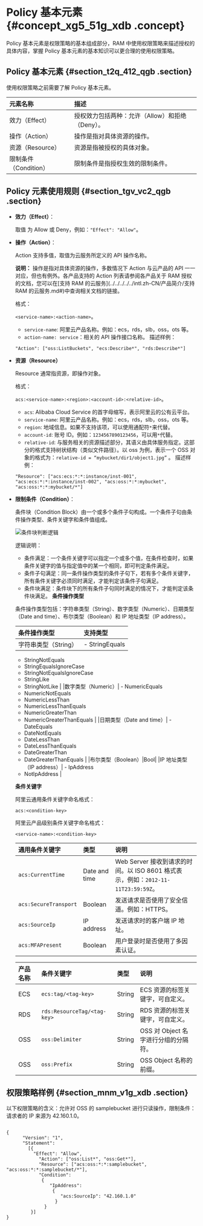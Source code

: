 # Policy 基本元素 {#concept_xg5_51g_xdb .concept}

Policy 基本元素是权限策略的基本组成部分，RAM 中使用权限策略来描述授权的具体内容，掌握 Policy 基本元素的基本知识可以更合理的使用权限策略。

## Policy 基本元素 {#section_t2q_412_qgb .section}

使用权限策略之前需要了解 Policy 基本元素。

|元素名称|描述|
|:---|:-|
|效力（Effect）|授权效力包括两种：允许（Allow）和拒绝（Deny）。|
|操作（Action）|操作是指对具体资源的操作。|
|资源（Resource）|资源是指被授权的具体对象。|
|限制条件（Condition）|限制条件是指授权生效的限制条件。|

## Policy 元素使用规则 {#section_tgv_vc2_qgb .section}

-   **效力（Effect）**：

    取值 为 Allow 或 Deny，例如：`"Effect": "Allow"`。

-   **操作（Action）**：

    Action 支持多值，取值为云服务所定义的 API 操作名称。

    **说明：** 操作是指对具体资源的操作，多数情况下 Action 与云产品的 API 一一对应，但也有例外。各产品支持的 Action 列表请参阅各产品关于 RAM 授权的文档，您可以在[支持 RAM 的云服务](../../../../../intl.zh-CN/产品简介/支持 RAM 的云服务.md#)中查询相关文档的链接。

    格式：

    `<service-name>:<action-name>`。

    -   `service-name`: 阿里云产品名称。例如：ecs，rds，slb，oss，ots 等。
    -   `action-name: service`：相关的 API 操作接口名称。
    描述样例：

    `"Action": ["oss:ListBuckets", "ecs:Describe*", "rds:Describe*"]`

-   **资源（Resource）**

    Resource 通常指资源，即操作对象。

    格式：

    `acs:<service-name>:<region>:<account-id>:<relative-id>`。

    -   `acs`: Alibaba Cloud Service 的首字母缩写，表示阿里云的公有云平台。
    -   `service-name`: 阿里云产品名称。例如：ecs，rds，slb，oss，ots 等。
    -   `region`: 地域信息。如果不支持该项，可以使用通配符`*`来代替。
    -   `account-id`: 账号 ID。例如：`1234567890123456`，可以用`*`代替。
    -   `relative-id`: 与服务相关的资源描述部分，其语义由具体服务指定。这部分的格式支持树状结构（类似文件路径）。以 oss 为例，表示一个 OSS 对象的格式为：`relative-id = “mybucket/dir1/object1.jpg”` 。
    描述样例：

    `"Resource": ["acs:ecs:*:*:instance/inst-001", "acs:ecs:*:*:instance/inst-002", "acs:oss:*:*:mybucket", "acs:oss:*:*:mybucket/*"]`

-   **限制条件（Condition）**：

    条件块（Condition Block）由一个或多个条件子句构成。一个条件子句由条件操作类型、条件关键字和条件值组成。

    ![条件块判断逻辑](images/38714_zh-CN.png "条件块判断逻辑")

    逻辑说明：

    -   条件满足：一个条件关键字可以指定一个或多个值，在条件检查时，如果条件关键字的值与指定值中的某一个相同，即可判定条件满足。
    -   条件子句满足：同一条件操作类型的条件子句下，若有多个条件关键字，所有条件关键字必须同时满足，才能判定该条件子句满足。
    -   条件块满足：条件块下的所有条件子句同时满足的情况下，才能判定该条件块满足。
    **条件操作类型**

    条件操作类型包括：字符串类型（String）、数字类型（Numeric）、日期类型（Date and time）、布尔类型（Boolean）和 IP 地址类型（IP address）。

    |条件操作类型|支持类型|
    |:-----|:---|
    |字符串类型（String）|     -   StringEquals
    -   StringNotEquals
    -   StringEqualsIgnoreCase
    -   StringNotEqualsIgnoreCase
    -   StringLike
    -   StringNotLike
 |
    |数字类型（Numeric）|     -   NumericEquals
    -   NumericNotEquals
    -   NumericLessThan
    -   NumericLessThanEquals
    -   NumericGreaterThan
    -   NumericGreaterThanEquals
 |
    |日期类型（Date and time）|     -   DateEquals
    -   DateNotEquals
    -   DateLessThan
    -   DateLessThanEquals
    -   DateGreaterThan
    -   DateGreaterThanEquals
 |
    |布尔类型（Boolean）|Bool|
    |IP 地址类型（IP address）|     -   IpAddress
    -   NotIpAddress
 |

    **条件关键字**

    阿里云通用条件关键字命名格式：

    ```
    acs:<condition-key>
    ```

    阿里云产品级别条件关键字命名格式：

    ```
    <service-name>:<condition-key>
    ```

    |通用条件关键字|类型|说明|
    |:------|:-|:-|
    |`acs:CurrentTime`|Date and time|Web Server 接收到请求的时间。以 ISO 8601 格式表示，例如：`2012-11-11T23:59:59Z`。|
    |`acs:SecureTransport`|Boolean|发送请求是否使用了安全信道。例如：HTTPS。|
    |`acs:SourceIp`|IP address|发送请求时的客户端 IP 地址。|
    |`acs:MFAPresent`|Boolean|用户登录时是否使用了多因素认证。|

    |产品名称|条件关键字|类型|说明|
    |:---|:----|:-|:-|
    |ECS|`ecs:tag/<tag-key>`|String|ECS 资源的标签关键字，可自定义。|
    |RDS|`rds:ResourceTag/<tag-key>`|String|RDS 资源的标签关键字，可自定义。|
    |OSS|`oss:Delimiter`|String|OSS 对 Object 名字进行分组的分隔符。|
    |OSS|`oss:Prefix`|String|OSS Object 名称的前缀。|


## 权限策略样例 {#section_mnm_v1g_xdb .section}

以下权限策略的含义：允许对 OSS 的 samplebucket 进行只读操作，限制条件：请求者的 IP 来源为 42.160.1.0。

```

{
      "Version": "1",
      "Statement":
        [{
          "Effect": "Allow",
            "Action": ["oss:List*", "oss:Get*"],
            "Resource": ["acs:oss:*:*:samplebucket", "acs:oss:*:*:samplebucket/*"],
            "Condition":
             {
                "IpAddress":
                 {
                    "acs:SourceIp": "42.160.1.0"
                  }
              }
         }]
}
```

